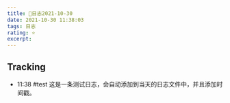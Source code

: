 ```yaml
---
title: 📅日志2021-10-30
date: 2021-10-30 11:38:03
tags: 日志
rating: ⭐️
excerpt: 
---
```

## Tracking

- 11:38 #test 这是一条测试日志，会自动添加到当天的日志文件中，并且添加时间戳。

